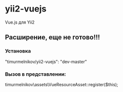 # yii2-vuejs
Vue.js для Yii2

## Расширение, еще не готово!!!

### Установка

"timurmelnikov/yii2-vuejs": "dev-master"

### Вызов в представлении:

timurmelnikov\assets\VueResourceAsset::register($this);